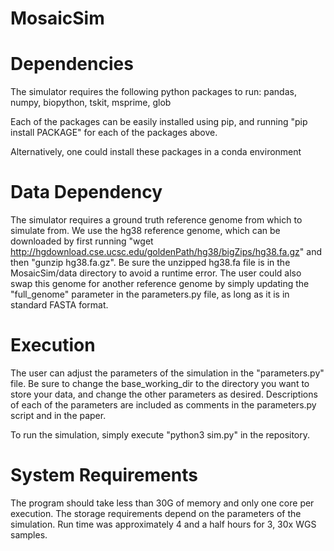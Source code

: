 # MosaicSim
# Dependencies
The simulator requires the following python packages to run: pandas, numpy, biopython, tskit, msprime, glob

Each of the packages can be easily installed using pip, and running "pip install PACKAGE" for each of the packages above.

Alternatively, one could install these packages in a conda environment
# Data Dependency
The simulator requires a ground truth reference genome from which to simulate from. We use the hg38 reference genome, which can be downloaded by first running "wget http://hgdownload.cse.ucsc.edu/goldenPath/hg38/bigZips/hg38.fa.gz" and then "gunzip hg38.fa.gz". Be sure the unzipped hg38.fa file is in the MosaicSim/data directory to avoid a runtime error. The user could also swap this genome for another reference genome by simply updating the "full_genome" parameter in the parameters.py file, as long as it is in standard FASTA format.

# Execution
The user can adjust the parameters of the simulation in the "parameters.py" file. Be sure to change the base_working_dir to the directory you want to store your data, and change the other parameters as desired. Descriptions of each of the parameters are included as comments in the parameters.py script and in the paper.

To run the simulation, simply execute "python3 sim.py" in the repository.
# System Requirements
The program should take less than 30G of memory and only one core per execution. The storage requirements depend on the parameters of the simulation. Run time was approximately 4 and a half hours for 3, 30x WGS samples.
